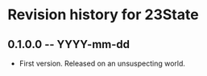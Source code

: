 # Revision history for 23State

## 0.1.0.0 -- YYYY-mm-dd

* First version. Released on an unsuspecting world.
